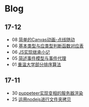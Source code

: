# Blog
## 17-12
* 08 [简单的Canvas动画-点线随动](./canvas/点线随动.md)
* 06 [基本类型与应类型判断函数对应表](./JS/浅拷贝与深拷贝.md?#L154)
* 06 [JS实现继承小记](./JS/JS实现继承.md)
* 05 [简述事件模型与事件代理](./JS/事件模型与事件代理.md)
* 01 [重温大学部分排序算法](./算法/sort.md)
## 17-11
* 30 [puppeteer实现变相的服务器渲染](./nodejs/puppeteer.md)
* 25 [运用nodejs进行文件夹拷贝](./nodejs/nodejs文件夹拷贝.md)